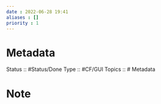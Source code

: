 ```yaml
---
date : 2022-06-28 19:41
aliases : []
priority : 1
---
```

# Metadata
Status :: #Status/Done
Type :: #CF/GUI 
Topics :: # Metadata
# Note
